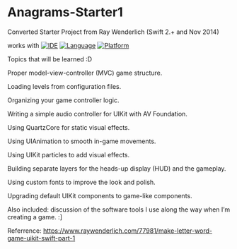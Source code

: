 # Anagrams-Starter1
Converted Starter Project from Ray Wenderlich (Swift 2.+ and Nov 2014)

works with
[![IDE](https://img.shields.io/badge/Xcode-9-blue.svg)](https://developer.apple.com/xcode/)
[![Language](https://img.shields.io/badge/swift-4-orange.svg)](https://swift.org)
[![Platform](https://img.shields.io/badge/platform-iOS%2011-green.svg)](https://developer.apple.com/ios/)

Topics that will be learned :D 

Proper model-view-controller (MVC) game structure.

Loading levels from configuration files.

Organizing your game controller logic.

Writing a simple audio controller for UIKit with AV Foundation.

Using QuartzCore for static visual effects.

Using UIAnimation to smooth in-game movements.

Using UIKit particles to add visual effects.

Building separate layers for the heads-up display (HUD) and the gameplay.

Using custom fonts to improve the look and polish.

Upgrading default UIKit components to game-like components.

Also included: discussion of the software tools I use along the way when I’m creating a game. :]


Referrence: https://www.raywenderlich.com/77981/make-letter-word-game-uikit-swift-part-1

